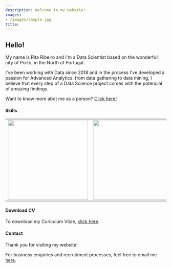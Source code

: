 ```yaml
---
description: Welcome to my website!
images:
- /images/sample.jpg
title:
---
```

## Hello!

My name is Rita Ribeiro and I'm a Data Scientist based on the wonderfull city of Porto, in the North of Portugal.

I've been working with Data since 2018 and in the process I've developed a passion for Advanced Analytics: from data gathering to data mining, I believe that every step of a Data Science project comes with the potencial of amazing findings.

Want to know more abot me as a person? [Click here!](/about "Get to know me better")
 
#### Skills

<table style="width: 100%">
<tr>
  <td>
    <img src="/skills/skills-1.png" style="width: 250px;" />
  </td>
  <td>
    <img src="/skills/skills-2.png" style="width: 250px;" />
  </td>
</tr>
</table>

#### Download CV

To download my Curiculum Vitae, <a href="/pdf/RERibeiro.pdf" target="_blank">click here</a>.

#### Contact

Thank you for visiting my website!

For business enquiries and recruitment processes, feel free to email me [here](mailto:ritaribeiro23+contacts@gmail.com). 